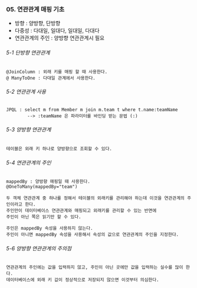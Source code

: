 ### 05. 연관관계 매핑 기초
* 방향 : 양방향, 단방향
* 다중성 : 다대일, 일대다, 일대일, 다대다
* 연관관계의 주인 : 양방향 연관관계시 필요

###### 5-1 단방향 연관관계
~~~
@JoinColumn : 외래 키를 매핑 할 때 사용한다.
@ ManyToOne : 다대일 관계에서 사용한다.
~~~

###### 5-2 연관관계 사용
~~~
JPQL : select m from Member m join m.team t where t.name:teamName
        --> :teamName 은 파라미터를 바인딩 받는 문법 (:)        
~~~

###### 5-3 양방향 연관관계
~~~
테이블은 외래 키 하나로 양방향으로 조회할 수 있다.
~~~

###### 5-4 연관관계의 주인
~~~
mappedBy : 양방향 매핑일 때 사용한다.
@OneToMany(mappedBy="team")

두 객체 연관관계 중 하나를 정해서 테이블의 외래키를 관리해야 하는데 이것을 연관관계의 주인이라고 한다.
주인만이 데이터베이스 연관관계와 매핑되고 외래키를 관리할 수 있는 반면에
주인이 아닌 쪽은 읽기만 할 수 있다.

주인은 mappedBy 속성을 사용하지 않는다.
주인이 아니면 mappedBy 속성을 사용해서 속성의 값으로 연관관계의 주인을 지정한다.
~~~

###### 5-6 양방향 연관관계의 주의점
~~~
연관관계의 주인에는 값을 입력하지 않고, 주인이 아닌 곳에만 값을 입력하는 실수를 많이 한다.
데이터베이스에 외래 키 값이 정상적으로 저장되지 않으면 이것부터 의심한다.
~~~


